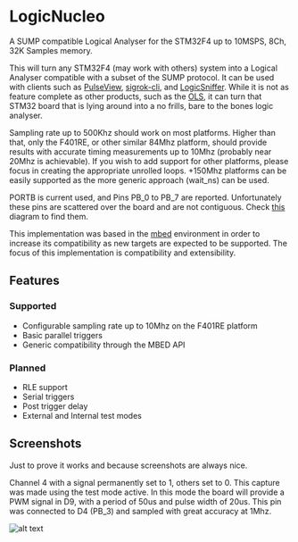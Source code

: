 # LogicNucleo

A SUMP compatible Logical Analyser for the STM32F4 up to 10MSPS, 8Ch, 32K Samples memory.

This will turn any STM32F4 (may work with others) system into a Logical Analyser compatible with a subset of the SUMP protocol. It can be used with clients such as [PulseView](http://sigrok.org/wiki/PulseView), [sigrok-cli](http://sigrok.org/wiki/Sigrok-cli), and [LogicSniffer](http://www.lxtreme.nl/ols/). While it is not as feature complete as other products, such as the [OLS](http://dangerousprototypes.com/docs/Open_Bench_Logic_Sniffer), it can turn that STM32 board that is lying around into a no frills, bare to the bones logic analyser.

Sampling rate up to 500Khz should work on most platforms. Higher than that, only the F401RE, or other similar 84Mhz platform, should provide results with accurate timing measurements up to 10Mhz (probably near 20Mhz is achievable). If you wish to add support for other platforms, please focus in creating the appropriate unrolled loops. +150Mhz platforms can be easily supported as the more generic approach (wait_ns) can be used.

PORTB is current used, and Pins PB_0 to PB_7 are reported. Unfortunately these pins are scattered over the board and are not contiguous. Check [this](http://developer.mbed.org/platforms/ST-Nucleo-F401RE/) diagram to find them.

This implementation was based in the [mbed](https://mbed.org/) environment in order to increase its compatibility as new targets are expected to be supported. The focus of this implementation is compatibility and extensibility.

## Features

### Supported
- Configurable sampling rate up to 10Mhz on the F401RE platform
- Basic parallel triggers
- Generic compatibility through the MBED API

### Planned
- RLE support
- Serial triggers
- Post trigger delay
- External and Internal test modes

## Screenshots
Just to prove it works and because screenshots are always nice.

Channel 4 with a signal permanently set to 1, others set to 0.
This capture was made using the test mode active. In this mode the board will provide a PWM signal in D9, with a period of 50us and pulse width of 20us. This pin was connected to D4 (PB_3) and sampled with great accuracy at 1Mhz.


![alt text](https://raw.githubusercontent.com/jpbarraca/LogicNucleo/master/screenshots/screen1.png "LogicSniffer in Test Mode")


